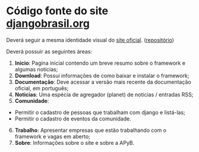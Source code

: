 # Código fonte do site [djangobrasil.org](http://www.djangobrasil.org)

Deverá seguir a mesma identidade visual do [site oficial](https://www.djangoproject.com). ([repositório](https://github.com/django/djangoproject.com))

Deverá possuir as seguintes àreas:

1. **Inicio**: Pagina inicial contendo um breve resumo sobre o framework e algumas notícias;
2. **Download**: Possui informações de como baixar e instalar o framework;
3. **Documentação**: Deve acessar a versão mais recente da documentação oficial, em português;
4. **Noticias**: Uma espécia de agregador (planet) de noticias / entradas RSS;
5. **Comunidade**: 
  * Permitir o cadastro de pessoas que trabalham com django e listá-las;
  * Permitir o cadastro de eventos da comunidade.
6. **Trabalho**: Apresentar empresas que estão trabalhando com o framework e vagas em aberto;
7. **Sobre**: Informações sobre o site e sobre a APyB.
